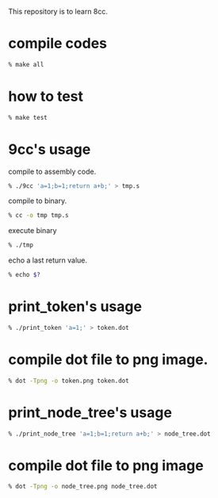 This repository is to learn 8cc.

# compile codes
```sh
% make all
```

# how to test
```sh
% make test
```

# 9cc's usage
 compile to assembly code.
```sh
% ./9cc 'a=1;b=1;return a+b;' > tmp.s
```
 compile to binary.
```sh
% cc -o tmp tmp.s
```
 execute binary
```sh
% ./tmp
```
 echo a last return value.
```sh
% echo $?
```

# print_token's usage
```sh
% ./print_token 'a=1;' > token.dot
```
# compile dot file to png image.
```sh
% dot -Tpng -o token.png token.dot
```

# print_node_tree's usage
```sh
% ./print_node_tree 'a=1;b=1;return a+b;' > node_tree.dot
```
# compile dot file to png image
```sh
% dot -Tpng -o node_tree.png node_tree.dot
```
